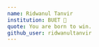 ```yaml
---
name: Ridwanul Tanvir 
institution: BUET 🚩 
quote: You are born to win. 
github_user: ridwanultanvir
---
```

